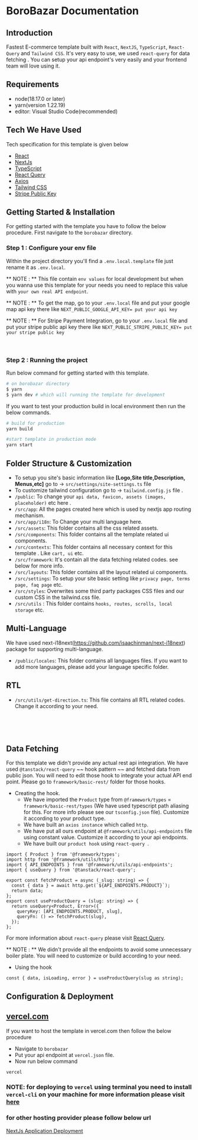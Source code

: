 # BoroBazar Documentation

## Introduction

Fastest E-commerce template built with `React`, `NextJS`, `TypeScript`, `React-Query` and `Tailwind CSS`. It's very easy to use, we used `react-query` for data fetching . You can setup your api endpoint's very easily and your frontend team will love using it.

## Requirements

- node(18.17.0 or later)
- yarn(version 1.22.19)
- editor: Visual Studio Code(recommended)

## Tech We Have Used

Tech specification for this template is given below

- [React](https://reactjs.org/)
- [NextJs](https://nextjs.org/)
- [TypeScript](https://www.typescriptlang.org/)
- [React Query](https://react-query.tanstack.com/)
- [Axios](https://axios-http.com/)
- [Tailwind CSS](https://tailwindcss.com/)
- [Stripe Public Key ](https://stripe.com/docs/keys)

## Getting Started & Installation

For getting started with the template you have to follow the below procedure. First navigate to the `borobazar` directory.

### Step 1 : Configure your env file

Within the project directory you'll find a `.env.local.template` file just rename it as `.env.local`.

** NOTE : ** This file contain `env values` for local development but when you wanna use this template for your needs you need to replace this value with `your own real API endpoint`.

** NOTE : ** To get the map, go to your `.env.local` file and put your google map api key there like `NEXT_PUBLIC_GOOGLE_API_KEY= put your api key`

** NOTE : ** For Stripe Payment Integration, go to your `.env.local` file and put your stripe public api key there like `NEXT_PUBLIC_STRIPE_PUBLIC_KEY= put your stripe public key`
<br/>
<br/>
<br/>

### Step 2 : Running the project

Run below command for getting started with this template.

```bash
# on borobazar directory
$ yarn
$ yarn dev # which will running the template for development
```

If you want to test your production build in local environment then run the below commands.

```bash
# build for production
yarn build

#start template in production mode
yarn start
```

## Folder Structure & Customization

- To setup you site's basic information like **[Logo,Site title,Description, Menus,etc]** go to -> `src/settings/site-settings.ts` file
- To customize tailwind configuration go to -> `tailwind.config.js` file .
- `/public`: To change your `api data, favicon, assets (images, placeholder)` etc here .
- `/src/app`: All the pages created here which is used by nextjs app routing mechanism.
- `/src/app/i18n`: To Change your multi language here.
- `/src/assets`: This folder contains all the css related assets.
- `/src/components`: This folder contains all the template related ui components.
- `/src/contexts`: This folder contains all necessary context for this template . Like `cart, ui` etc.
- `/src/framework`: It's contain all the data fetching related codes. see below for more info.
- `/src/layouts`: This folder contains all the layout related ui components.
- `/src/settings`: To setup your site basic setting like `privacy page, terms page, faq page` etc.
- `/src/styles`: Overwrites some third party packages CSS files and our custom CSS in the tailwind.css file.
- `/src/utils` : This folder contains `hooks, routes, scrolls, local storage` etc.

## Multi-Language

We have used next-i18next(https://github.com/isaachinman/next-i18next) package for supporting multi-language.

- `/public/locales`: This folder contains all languages files. If you want to add more languages, please add your language specific folder.

## RTL

- `/src/utils/get-direction.ts`: This file contains all RTL related codes. Change it according to your need.

<br/>
<br/>
<br/>

## Data Fetching

For this template we didn't provide any actual rest api integration. We have used `@tanstack/react-query` ~~ hook pattern ~~ and fetched data from public json. You will need to edit those hook to integrate your actual API end point. Please go to `framework/basic-rest/` folder for those hooks.

- Creating the hook.
  - We have imported the `Product` type from `@framework/types` = `framework/basic-rest/types` (We have used typescript path aliasing for this. For more info please see our `tsconfig.json` file). Customize it according to your product type.
  - We have built an `axios instance` which called `http`.
  - We have put all ours endpoint at `@framework/utils/api-endpoints` file using constant value. Customize it according to your api endpoints.
  - We have built our `product hook` using `react-query `.

```tsx
import { Product } from '@framework/types';
import http from '@framework/utils/http';
import { API_ENDPOINTS } from '@framework/utils/api-endpoints';
import { useQuery } from '@tanstack/react-query';

export const fetchProduct = async (_slug: string) => {
  const { data } = await http.get(`${API_ENDPOINTS.PRODUCT}`);
  return data;
};
export const useProductQuery = (slug: string) => {
  return useQuery<Product, Error>({
    queryKey: [API_ENDPOINTS.PRODUCT, slug],
    queryFn: () => fetchProduct(slug),
  });
};
```

For more information about `react-query` please visit [React Query](https://tanstack.com/query/latest).

** NOTE : ** We didn't provide all the endpoints to avoid some unnecessary boiler plate. You will need to customize or build according to your need.

- Using the hook

```tsx
const { data, isLoading, error } = useProductQuery(slug as string);
```

## Configuration & Deployment

## [vercel.com](https://vercel.com/)

If you want to host the template in vercel.com then follow the below procedure

- Navigate to `borobazar`
- Put your api endpoint at `vercel.json` file.
- Now run below command

```bash
vercel
```

### NOTE: for deploying to `vercel` using terminal you need to install `vercel-cli` on your machine for more information please visit [here](https://vercel.com/docs/cli?query=cli#introduction/vercel-cli-reference)

### for other hosting provider please follow below url

[NextJs Application Deployment](https://nextjs.org/docs/deployment)
